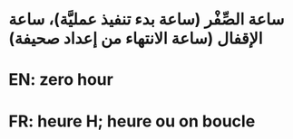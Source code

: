 # ساعة الصِّفْر (ساعة بدء تنفيذ عمليَّة)، ساعة الإقفال (ساعة الانتهاء من إعداد صحيفة)

# EN: zero hour

# FR: heure H; heure ou on boucle

